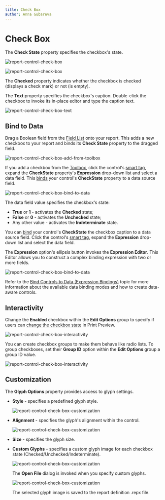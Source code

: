 ```yaml
---
title: Check Box
author: Anna Gubareva
---
```

# Check Box

The **Check State** property specifies the checkbox's state.

![report-control-check-box](../../../../../images/eurd-checkbox-checkstate.png)

![report-control-check-box](../../../../../images/eurd-checkbox-checkstates.png)

The **Checked** property indicates whether the checkbox is checked (displays a check mark) or not (is empty).

The **Text** property specifies the checkbox's caption. Double-click the checkbox to invoke its in-place editor and type the caption text.

![report-control-check-box-text](../../../../../images/eurd-label-inline-editor.png)

## Bind to Data

Drag a Boolean field from the [Field List](../../../../../articles/report-designer/report-designer-for-winforms/report-designer-tools/ui-panels/field-list.md) onto your report. This adds a new checkbox to your report and binds its **Check State** property to the dragged field.

![report-control-check-box-add-from-toolbox](../../../../../images/eurd-checkbox-drag-from-fieldlist.png)

If you add a checkbox from the [Toolbox](../../../../../articles\report-designer\report-designer-for-winforms\report-designer-tools\toolbox.md), click the control's [smart tag](../../../../../articles/report-designer/report-designer-for-winforms/use-report-elements/manipulate-report-elements/select-report-elements-and-access-their-settings.md), expand the **CheckState** property's **Expression** drop-down list and select a data field. This [binds](../../../../../articles/report-designer/report-designer-for-winforms/bind-to-data/bind-controls-to-data-expression-bindings.md) your control's **CheckState** property to a data source field.

![report-control-check-box-bind-to-data](../../../../../images/eurd-chekbox-bind-to-data.png)

The data field value specifies the checkbox's state:

* **True** or **1** - activates the **Checked** state;
* **False** or **0** - activates the **Unchecked** state;
* Any other value - activates the **Indeterminate** state.

You can [bind](../../../../../articles/report-designer/report-designer-for-winforms/bind-to-data/bind-controls-to-data-expression-bindings.md) your control's **CheckState** the checkbox caption to a data source field. Click the control's [smart tag](../../../../../articles/report-designer/report-designer-for-winforms/use-report-elements/manipulate-report-elements/select-report-elements-and-access-their-settings.md), expand the **Expression** drop-down list and select the data field.

The **Expression** option's ellipsis button invokes the **Expression Editor**. This Editor allows you to construct a complex binding expression with two or more fields.

![report-control-check-box-bind-to-data](../../../../../images/eurd-checkbox-expression-editor.png)

Refer to the [Bind Controls to Data (Expression Bindings)](../../../../../articles/report-designer/report-designer-for-winforms/bind-to-data/bind-controls-to-data-expression-bindings.md) topic for more information about the available data binding modes and how to create data-aware controls.

## Interactivity

Change the **Enabled** checkbox within the **Edit Options** group to specify if users can [change the checkbox state](../../../../../articles/report-designer/report-designer-for-winforms/provide-interactivity/edit-content-in-print-preview.md) in Print Preview.

![report-control-check-box-interactivity](../../../../../images/eurd-checkbox-enabled.png)

You can create checkbox groups to make them behave like radio lists. To group checkboxes, set their **Group ID** option within the **Edit Options** group a group ID value.

![report-control-check-box-interactivity](../../../../../images/eurd-checkbox-groupid.png)

## Customization

The **Glyph Options** property provides access to glyph settings.

* **Style** - specifies a predefined glyph style.

  ![report-control-check-box-customization](../../../../../images/eurd-checkbox-glyph-style.png)

* **Alignment** - specifies the glyph's alignment within the control.

  ![report-control-check-box-customization](../../../../../images/eurd-checkbox-glyph-alignment.png)

* **Size** - specifies the glyph size.

* **Custom Glyphs** - specifies a custom glyph image for each checkbox state (Checked/Unchecked/Indeterminate).

    ![report-control-check-box-customization](../../../../../images/eurd-checkbox-glyphoptions-customglyphs.png)

    The **Open File** dialog is invoked when you specify custom glyphs.

    ![report-control-check-box-customization](../../../../../images/eurd-checkbox-glyphoptions-customglyphs-openfile.png)

    The selected glyph image is saved to the report definition .repx file.